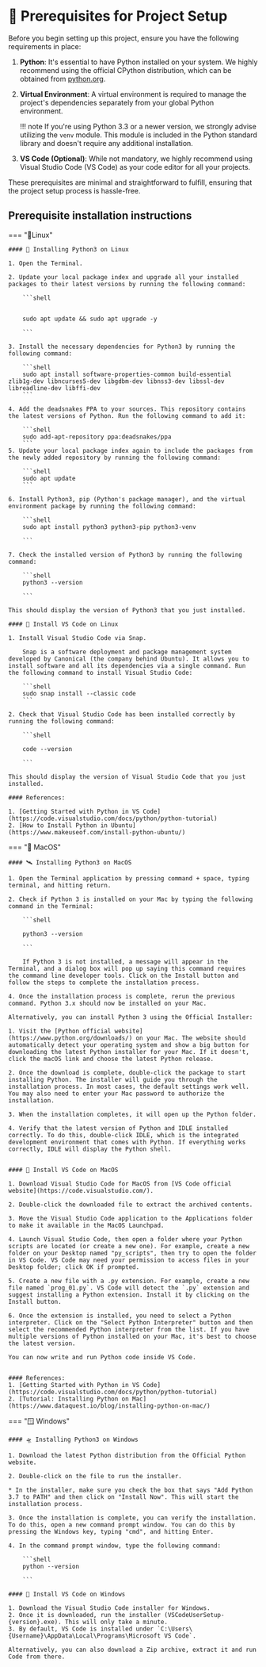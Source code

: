 # 🔑 **Prerequisites for Project Setup**

Before you begin setting up this project, ensure you have the following requirements in place:

1. **Python**: It's essential to have Python installed on your system. We highly recommend using the official CPython distribution, which can be obtained from [python.org](https://www.python.org/).

2. **Virtual Environment**: A virtual environment is required to manage the project's dependencies separately from your global Python environment. 

    !!! note
        If you're using Python 3.3 or a newer version, we strongly advise utilizing the `venv` module. This module is included in the Python standard library and doesn't require any additional installation.

3. **VS Code (Optional)**: While not mandatory, we highly recommend using Visual Studio Code (VS Code) as your code editor for all your projects.

These prerequisites are minimal and straightforward to fulfill, ensuring that the project setup process is hassle-free.

## **Prerequisite installation instructions**

=== "🐧Linux"

    #### 🚀 Installing Python3 on Linux
    
    1. Open the Terminal.

    2. Update your local package index and upgrade all your installed packages to their latest versions by running the following command:

        ```shell


        sudo apt update && sudo apt upgrade -y

        ```
    
    3. Install the necessary dependencies for Python3 by running the following command:

        ```shell
        sudo apt install software-properties-common build-essential zlib1g-dev libncurses5-dev libgdbm-dev libnss3-dev libssl-dev libreadline-dev libffi-dev
        ```

    4. Add the deadsnakes PPA to your sources. This repository contains the latest versions of Python. Run the following command to add it:

        ```shell
        sudo add-apt-repository ppa:deadsnakes/ppa
        ```
    5. Update your local package index again to include the packages from the newly added repository by running the following command:

        ```shell
        sudo apt update
        ```

    6. Install Python3, pip (Python's package manager), and the virtual environment package by running the following command:
    
        ```shell
        sudo apt install python3 python3-pip python3-venv

        ```

    7. Check the installed version of Python3 by running the following command:
    
        ```shell
        python3 --version

        ```

    This should display the version of Python3 that you just installed.

    #### 🎨 Install VS Code on Linux

    1. Install Visual Studio Code via Snap. 
    
        Snap is a software deployment and package management system developed by Canonical (the company behind Ubuntu). It allows you to install software and all its dependencies via a single command. Run the following command to install Visual Studio Code:

        ```shell
        sudo snap install --classic code
        ``` 

    2. Check that Visual Studio Code has been installed correctly by running the following command:

        ```shell

        code --version

        ```

    This should display the version of Visual Studio Code that you just installed.

    #### References: 

    1. [Getting Started with Python in VS Code](https://code.visualstudio.com/docs/python/python-tutorial) 
    2. [How to Install Python in Ubuntu](https://www.makeuseof.com/install-python-ubuntu/)

=== "🍎 MacOS"

    #### 🛰️ Installing Python3 on MacOS

    1. Open the Terminal application by pressing command + space, typing terminal, and hitting return.

    2. Check if Python 3 is installed on your Mac by typing the following command in the Terminal:

        ```shell
        
        python3 --version

        ```

        If Python 3 is not installed, a message will appear in the Terminal, and a dialog box will pop up saying this command requires the command line developer tools. Click on the Install button and follow the steps to complete the installation process.

    4. Once the installation process is complete, rerun the previous command. Python 3.x should now be installed on your Mac.

    Alternatively, you can install Python 3 using the Official Installer:

    1. Visit the [Python official website](https://www.python.org/downloads/) on your Mac. The website should automatically detect your operating system and show a big button for downloading the latest Python installer for your Mac. If it doesn't, click the macOS link and choose the latest Python release.

    2. Once the download is complete, double-click the package to start installing Python. The installer will guide you through the installation process. In most cases, the default settings work well. You may also need to enter your Mac password to authorize the installation.

    3. When the installation completes, it will open up the Python folder.

    4. Verify that the latest version of Python and IDLE installed correctly. To do this, double-click IDLE, which is the integrated development environment that comes with Python. If everything works correctly, IDLE will display the Python shell.


    #### 🎨 Install VS Code on MacOS

    1. Download Visual Studio Code for MacOS from [VS Code official website](https://code.visualstudio.com/).

    2. Double-click the downloaded file to extract the archived contents.

    3. Move the Visual Studio Code application to the Applications folder to make it available in the MacOS Launchpad.

    4. Launch Visual Studio Code, then open a folder where your Python scripts are located (or create a new one). For example, create a new folder on your Desktop named "py_scripts", then try to open the folder in VS Code. VS Code may need your permission to access files in your Desktop folder; click OK if prompted.

    5. Create a new file with a .py extension. For example, create a new file named `prog_01.py`. VS Code will detect the `.py` extension and suggest installing a Python extension. Install it by clicking on the Install button.

    6. Once the extension is installed, you need to select a Python interpreter. Click on the "Select Python Interpreter" button and then select the recommended Python interpreter from the list. If you have multiple versions of Python installed on your Mac, it's best to choose the latest version.

    You can now write and run Python code inside VS Code.


    #### References: 
    1. [Getting Started with Python in VS Code](https://code.visualstudio.com/docs/python/python-tutorial)
    2. [Tutorial: Installing Python on Mac](https://www.dataquest.io/blog/installing-python-on-mac/)
    

=== "🪟 Windows"

    #### 🛸 Installing Python3 on Windows
    
    1. Download the latest Python distribution from the Official Python website. 

    2. Double-click on the file to run the installer.
        
    * In the installer, make sure you check the box that says "Add Python 3.7 to PATH" and then click on "Install Now". This will start the installation process.

    3. Once the installation is complete, you can verify the installation. To do this, open a new command prompt window. You can do this by pressing the Windows key, typing "cmd", and hitting Enter.

    4. In the command prompt window, type the following command:

        ```shell
        python --version

        ```

    #### 🎨 Install VS Code on Windows

    1. Download the Visual Studio Code installer for Windows.
    2. Once it is downloaded, run the installer (VSCodeUserSetup-{version}.exe). This will only take a minute.
    3. By default, VS Code is installed under `C:\Users\{Username}\AppData\Local\Programs\Microsoft VS Code`.

    Alternatively, you can also download a Zip archive, extract it and run Code from there.








